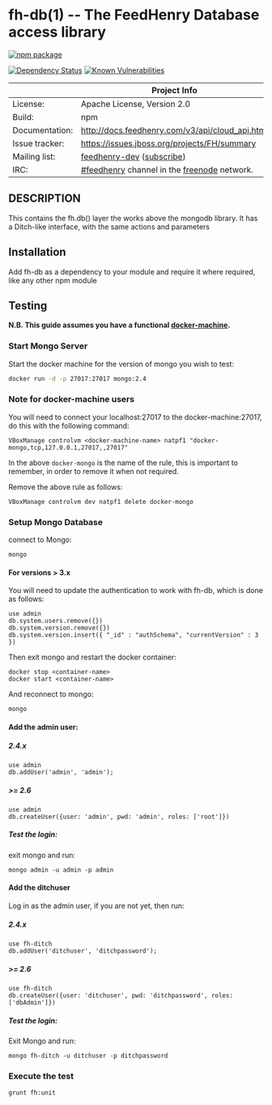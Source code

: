 fh-db(1) -- The FeedHenry Database access library
===============================================

[![npm package](https://nodei.co/npm/fh-db.png?downloads=true&downloadRank=true&stars=true)](https://nodei.co/npm/fh-db/)

[![Dependency Status](https://img.shields.io/david/feedhenry/fh-db.svg?style=flat-square)](https://david-dm.org/feedhenry/fh-db)
[![Known Vulnerabilities](https://snyk.io/test/npm/fh-db/badge.svg?style=flat-square)](https://snyk.io/test/npm/fh-db)

|                 | Project Info  |
| --------------- | ------------- |
| License:        | Apache License, Version 2.0  |
| Build:          | npm  |
| Documentation:  | http://docs.feedhenry.com/v3/api/cloud_api.html  |
| Issue tracker:  | https://issues.jboss.org/projects/FH/summary  |
| Mailing list:   | [feedhenry-dev](https://www.redhat.com/archives/feedhenry-dev/) ([subscribe](https://www.redhat.com/mailman/listinfo/feedhenry-dev))  |
| IRC:            | [#feedhenry](https://webchat.freenode.net/?channels=feedhenry) channel in the [freenode](http://freenode.net/) network.  |

## DESCRIPTION

This contains the fh.db() layer the works above the mongodb library. It has a Ditch-like interface, with the same actions and parameters

## Installation

Add fh-db as a dependency to your module and require it where required, like any other npm module

## Testing

**N.B. This guide assumes you have a functional [docker-machine](https://docs.docker.com/machine/install-machine/).**

### Start Mongo Server
Start the docker machine for the version of mongo you wish to test:
```bash
docker run -d -p 27017:27017 mongo:2.4
```

### Note for docker-machine users
You will need to connect your localhost:27017 to the docker-machine:27017, do this with the following command:
```
VBoxManage controlvm <docker-machine-name> natpf1 "docker-mongo,tcp,127.0.0.1,27017,,27017"
```
In the above `docker-mongo` is the name of the rule, this is important to remember, in order to remove it when not required.

Remove the above rule as follows:
```
VBoxManage controlvm dev natpf1 delete docker-mongo
```


### Setup Mongo Database
connect to Mongo:
```
mongo
```

#### For versions > 3.x
You will need to update the authentication to work with fh-db, which is done as follows:
```
use admin
db.system.users.remove({})
db.system.version.remove({})
db.system.version.insert({ "_id" : "authSchema", "currentVersion" : 3 })
```

Then exit mongo and restart the docker container:
```
docker stop <container-name>
docker start <container-name>
```

And reconnect to mongo:
```
mongo
```

#### Add the admin user:
##### 2.4.x
```
use admin
db.addUser('admin', 'admin');
```
##### >= 2.6
```
use admin
db.createUser({user: 'admin', pwd: 'admin', roles: ['root']})
```

##### Test the login:
exit mongo and run:
```
mongo admin -u admin -p admin
```

#### Add the ditchuser

Log in as the admin user, if you are not yet, then run:
##### 2.4.x
```
use fh-ditch
db.addUser('ditchuser', 'ditchpassword');
```

##### >= 2.6
```
use fh-ditch
db.createUser({user: 'ditchuser', pwd: 'ditchpassword', roles: ['dbAdmin']})
```

##### Test the login:
Exit Mongo and run:
```
mongo fh-ditch -u ditchuser -p ditchpassword
```

### Execute the test
```
grunt fh:unit
```
